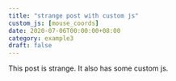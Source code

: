 ```yaml
---
title: "strange post with custom js"
custom_js: [mouse_coords]
date: 2020-07-06T00:00:00+08:00
category: example3
draft: false
---
```


This post is strange. It also has some custom js.
